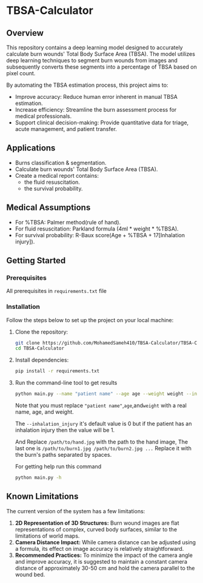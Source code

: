 # TBSA-Calculator
## Overview
This repository contains a deep learning model designed to accurately calculate burn wounds' Total Body Surface Area (TBSA). The model utilizes deep learning techniques to segment burn wounds from images and subsequently converts these segments into a percentage of TBSA based on pixel count.

By automating the TBSA estimation process, this project aims to:

* Improve accuracy: Reduce human error inherent in manual TBSA estimation.
* Increase efficiency: Streamline the burn assessment process for medical professionals.
* Support clinical decision-making: Provide quantitative data for triage, acute management, and patient transfer.


## Applications
* Burns classification & segmentation.
* Calculate burn wounds' Total Body Surface Area (TBSA).
* Create a medical report contains:
  * the fluid resuscitation.
  * the survival probability.

## Medical Assumptions
* For %TBSA: Palmer method(rule of hand).
* For fluid resuscitation: Parkland formula (4ml * weight * %TBSA).
* For survival probability: R-Baux score(Age + %TBSA + 17[Inhalation injury]).

## Getting Started

### Prerequisites
All prerequisites in `requirements.txt` file

### Installation
Follow the steps below to set up the project on your local machine:
1. Clone the repository:
   
   ```bash
   git clone https://github.com/MohamedSameh410/TBSA-Calculator/TBSA-Calculator.git
   cd TBSA-Calculator
   ```
2. Install dependencies:
   
   ```bash
   pip install -r requirements.txt
   ```
3. Run the command-line tool to get results

   ```bash
   python main.py --name "patient name" --age age --weight weight --inhalation_injury 0 --hand_image /path/to/hand.jpg --burn_images /path/to/burn1.jpg /path/to/burn2.jpg ...
   ```
   Note that you must replace `"patient name"`,`age`,and`weight` with a real name, age, and weight.

   The `--inhalation_injury` it's default value is 0 but if the patient has an inhalation injury then the value will be      1.
   
   And Replace `/path/to/hand.jpg` with the path to the hand image, The last one is `/path/to/burn1.jpg /path/to/burn2.jpg ...` Replace it with the burn's paths separated by spaces.

   For getting help run this command
   ```bash
   python main.py -h
   ```
## Known Limitations
The current version of the system has a few limitations:
  1. **2D Representation of 3D Structures:** Burn wound images are flat representations of complex, curved body surfaces, similar to the limitations of world maps.
  2. **Camera Distance Impact:** While camera distance can be adjusted using a formula, its effect on image accuracy is relatively straightforward.
  3. **Recommended Practices:** To minimize the impact of the camera angle and improve accuracy, it is suggested to maintain a constant camera distance of approximately 30-50 cm and hold the camera parallel to the wound bed.
     
